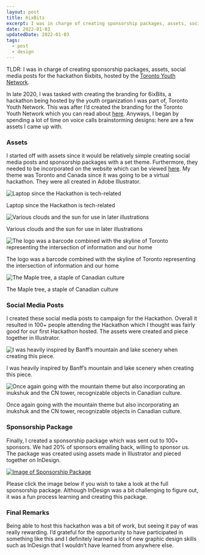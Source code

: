 ```yaml
---
layout: post
title: 6ixBits
excerpt: I was in charge of creating sponsorship packages, assets, social media posts for the hackathon 6ixbits, hosted by the Toronto Youth Network.
date: 2022-01-03
updatedDate: 2022-01-03
tags:
  - post
  - design
---
```


TLDR: I was in charge of creating sponsorship packages, assets, social media posts for the hackathon 6ixbits, hosted by the [Toronto Youth Network](../toronto-youth-network).

In late 2020, I was tasked with creating the branding for 6ixBits, a hackathon being hosted by the youth organization I was part of, Toronto Youth Network. This was after I’d created the branding for the Toronto Youth Network which you can read about [here](../toronto-youth-network). Anyways, I began by spending a lot of time on voice calls brainstorming designs: here are a few assets I came up with.

### Assets

I started off with assets since it would be relatively simple creating social media posts and sponsorship packages with a set theme. Furthermore, they needed to be incorporated on the website which can be viewed [here](https://torontoyouthnetwork.com/6ixbits). My theme was Toronto and Canada since it was going to be a virtual hackathon. They were all created in Adobe Illustrator.

![Laptop since the Hackathon is tech-related](/6ixbits/Untitled.png)

Laptop since the Hackathon is tech-related

![Various clouds and the sun for use in later illustrations](/6ixbits/6bcntowerbackground.svg)

Various clouds and the sun for use in later illustrations

![The logo was a barcode combined with the skyline of Toronto representing the intersection of information and our home](/6ixbits/6blogo.svg)

The logo was a barcode combined with the skyline of Toronto representing the intersection of information and our home

![The Maple tree, a staple of Canadian culture](/6ixbits/6btree.svg)

The Maple tree, a staple of Canadian culture

### Social Media Posts

I created these social media posts to campaign for the Hackathon. Overall it resulted in 100+ people attending the Hackathon which I thought was fairly good for our first Hackathon hosted. The assets were created and piece together in Illustrator.

![I was heavily inspired by Banff’s mountain and lake scenery when creating this piece.](/6ixbits/6bgiftcard_giveaway.png)

I was heavily inspired by Banff’s mountain and lake scenery when creating this piece.

![Once again going with the mountain theme but also incorporating an inukshuk and the CN tower, recognizable objects in Canadian culture.](/6ixbits/TRSS_promo.png)

Once again going with the mountain theme but also incorporating an inukshuk and the CN tower, recognizable objects in Canadian culture.

### Sponsorship Package

Finally, I created a sponsorship package which was sent out to 100+ sponsors. We had 20% of sponsors emailing back, willing to sponsor us. The package was created using assets made in Illustrator and pieced together on InDesign.

[![Image of Sponsorship Package](/6ixBits/sponsorshipPackage.png)](/6ixbits/6ixBits_Sponsorship.pdf)

Please click the image below if you wish to take a look at the full sponsorship package. Although InDesign was a bit challenging to figure out, it was a fun process learning and creating this package.

### Final Remarks

Being able to host this hackathon was a bit of work, but seeing it pay of was really rewarding. I’d grateful for the opportunity to have participated in something like this and I definitely learned a lot of new graphic design skills such as InDesign that I wouldn’t have learned from anywhere else.
